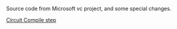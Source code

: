 Source code from Microsoft vc project, and some special changes.


[Circuit Compile step](https://blog.csdn.net/mutourend/article/details/90788712)
